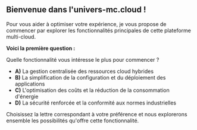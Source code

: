 ## Bienvenue dans l'univers-mc.cloud !

Pour vous aider à optimiser votre expérience, je vous propose de commencer par explorer les fonctionnalités principales de cette plateforme multi-cloud. 

**Voici la première question :**

Quelle fonctionnalité vous intéresse le plus pour commencer ?

* **A)**  La gestion centralisée des ressources cloud hybrides
* **B)**  La simplification de la configuration et du déploiement des applications
* **C)**  L'optimisation des coûts et la réduction de la consommation d'énergie
* **D)**  La sécurité renforcée et la conformité aux normes industrielles

Choisissez la lettre correspondant à votre préférence et nous explorerons ensemble les possibilités qu'offre cette fonctionnalité.



